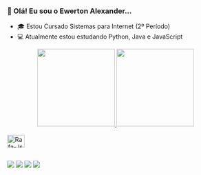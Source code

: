 ### 👋 Olá! Eu sou o Ewerton Alexander...

- 🎓 Estou Cursado Sistemas para Internet (2º Período)
- 💻 Atualmente estou estudando Python, Java e JavaScript


<div align="center">
  <a href="https://github.com/ewertonalex">
  <img height="180em" src="https://github-readme-stats.vercel.app/api?username=ewertonalex&show_icons=true&theme=dark&include_all_commits=true&count_private=true"/>
  <img height="180em" src="https://github-readme-stats.vercel.app/api/top-langs/?username=ewertonalex&layout=compact&langs_count=7&theme=dark"/>
</div>
  
  <div style="display: inline_block"><br>
    
  <img align="center" alt="Rafa-Js" height="30" width="40" src="https://raw.githubusercontent.com/devicons/devicon/master/icons/javascript/javascript-plain .svg">
  
  
   ##
  
  <div>
    
   <a href="https://api.whatsapp.com/send?phone=5583999402688&text=Olá, aqui é Ewerton! Essa é uma mensagem automática, mas fique tranquilo, jajá sua mensagem será respondida!" target="_blank"><img src="https://img.shields.io/badge/WhatsApp-25D366?style=for-the-badge&logo=whatsapp&logoColor=white"></a>
  <a href="https://instagram.com/ewertonalexander" target="_blank"><img src="https://img.shields.io/badge/Instagram-E4405F?style=for-the-badge&logo=instagram&logoColor=white"></a>
 	<a href="mailto:ewertonlgk20@gmail.com" target="_blank"><img src="https://img.shields.io/badge/Gmail-D14836?style=for-the-badge&logo=gmail&logoColor=white"></a>
    <a href="https://www.linkedin.com/in/ewerton-alexander-oliveira-batista-780869232/" target="_blank"><img src="https://img.shields.io/badge/LinkedIn-0077B5?style=for-the-badge&logo=linkedin&logoColor=white"></a>

    

</div>
